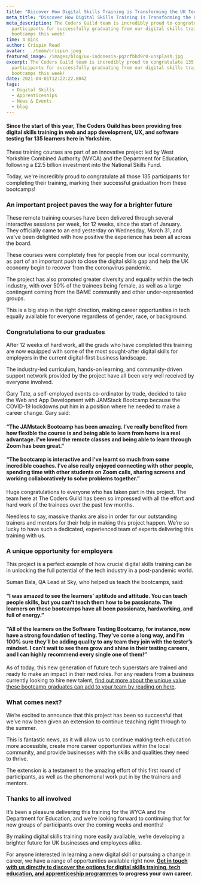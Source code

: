 ```yaml
---
title: "Discover How Digital Skills Training is Transforming the UK Tech Sector "
meta_title: "Discover How Digital Skills Training is Transforming the UK Tech Sector "
meta_description: The Coders Guild team is incredibly proud to congratulate 135
  participants for successfully graduating from our digital skills training
  bootcamps this week!
time: 4 mins
author: Crispin Read
avatar: ../team/crispin.jpeg
featured_image: /images/blog/ux-indonesia-pqzrfbhd9r0-unsplash.jpg
excerpt: The Coders Guild team is incredibly proud to congratulate 135
  participants for successfully graduating from our digital skills training
  bootcamps this week!
date: 2021-04-01T12:22:22.804Z
tags:
  - Digital Skills
  - Apprenticeships
  - News & Events
  - blog
---
```

#### Since the start of this year, The Coders Guild has been providing free digital skills training in web and app development, UX, and software testing for 135 learners here in Yorkshire.

These training courses are part of an innovative project led by West Yorkshire Combined Authority (WYCA) and the Department for Education, following a £2.5 billion investment into the National Skills Fund. 

Today, we're incredibly proud to congratulate all those 135 participants for completing their training, marking their successful graduation from these bootcamps! 

### An important project paves the way for a brighter future

These remote training courses have been delivered through several interactive sessions per week, for 12 weeks, since the start of January. They officially came to an end yesterday on Wednesday, March 31, and we've been delighted with how positive the experience has been all across the board.

These courses were completely free for people from our local community, as part of an important push to close the digital skills gap and help the UK economy begin to recover from the coronavirus pandemic.

The project has also promoted greater diversity and equality within the tech industry, with over 50% of the trainees being female, as well as a large contingent coming from the BAME community and other under-represented groups.

This is a big step in the right direction, making career opportunities in tech equally available for everyone regardless of gender, race, or background. 

### Congratulations to our graduates

After 12 weeks of hard work, all the grads who have completed this training are now equipped with some of the most sought-after digital skills for employers in the current digital-first business landscape. 

The industry-led curriculum, hands-on learning, and community-driven support network provided by the project have all been very well received by everyone involved.

Gary Tate, a self-employed events co-ordinator by trade, decided to take the Web and App Development with JAMStack Bootcamp because the COVID-19 lockdowns put him in a position where he needed to make a career change. Gary said:

#### “The JAMstack Bootcamp has been amazing. I’ve really benefited from how flexible the course is and being able to learn from home is a real advantage. I’ve loved the remote classes and being able to learn through Zoom has been great."

#### “The bootcamp is interactive and I’ve learnt so much from some incredible coaches. I’ve also really enjoyed connecting with other people, spending time with other students on Zoom calls, sharing screens and working collaboratively to solve problems together.”

Huge congratulations to everyone who has taken part in this project. The team here at The Coders Guild has been so impressed with all the effort and hard work of the trainees over the past few months.

Needless to say, massive thanks are also in order for our outstanding trainers and mentors for their help in making this project happen. We’re so lucky to have such a dedicated, experienced team of experts delivering this training with us. 

### A unique opportunity for employers

This project is a perfect example of how crucial digital skills training can be in unlocking the full potential of the tech industry in a post-pandemic world.

Suman Bala, QA Lead at Sky, who helped us teach the bootcamps, said: 

#### “I was amazed to see the learners’ aptitude and attitude. You can teach people skills, but you can’t teach them how to be passionate. The learners on these bootcamps have all been passionate, hardworking, and full of energy.”

#### “All of the learners on the Software Testing Bootcamp, for instance, now have a strong foundation of testing. They've come a long way, and I’m 100% sure they’ll be adding quality to any team they join with the tester’s mindset. I can’t wait to see them grow and shine in their testing careers, and I can highly recommend every single one of them!”

As of today, this new generation of future tech superstars are trained and ready to make an impact in their next roles. For any readers from a business currently looking to hire new talent, [find out more about the unique value these bootcamp graduates can add to your team by reading on here](https://thecodersguild.org.uk/blog/yorkshire-is-the-driving-force-behind-the-future-of-the-uk-tech-industry/).

### What comes next?

We’re excited to announce that this project has been so successful that we’ve now been given an extension to continue teaching right through to the summer. 

This is fantastic news, as it will allow us to continue making tech education more accessible, create more career opportunities within the local community, and provide businesses with the skills and qualities they need to thrive.

The extension is a testament to the amazing effort of this first round of participants, as well as the phenomenal work put in by the trainers and mentors.

### Thanks to all involved

It’s been a pleasure delivering this training for the WYCA and the Department for Education, and we’re looking forward to continuing that for new groups of participants over the coming weeks and months! 

By making digital skills training more easily available, we’re developing a brighter future for UK businesses and employees alike.

For anyone interested in learning a new digital skill or pursuing a change in career, we have a range of opportunities available right now. **[Get in touch with us directly to discover the options for digital skills training, tech education, and apprenticeship programmes](https://thecodersguild.org.uk/contact-us/) to progress your own career.**